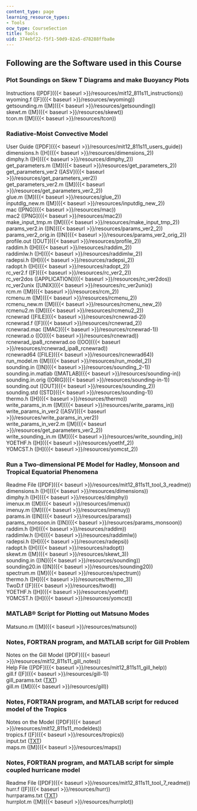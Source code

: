 ```yaml
---
content_type: page
learning_resource_types:
- Tools
ocw_type: CourseSection
title: Tools
uid: 374ebf22-f5f1-50d9-82a5-d78288ffba8e
---
```


Following are the Software used in this Course
----------------------------------------------

### Plot Soundings on Skew T Diagrams and make Buoyancy Plots

Instructions ([PDF]({{< baseurl >}}/resources/mit12_811s11_instructions))  
wyoming.f ([F]({{< baseurl >}}/resources/wyoming))  
getsounding.m ([M]({{< baseurl >}}/resources/getsounding))  
skewt.m ([M]({{< baseurl >}}/resources/skewt))  
tcon.m ([M]({{< baseurl >}}/resources/tcon))

### Radiative-Moist Convective Model

User Guide ([PDF]({{< baseurl >}}/resources/mit12_811s11_users_guide))  
dimensions.h ([H]({{< baseurl >}}/resources/dimensions_2))  
dimphy.h ([H]({{< baseurl >}}/resources/dimphy_2))  
get\_parameters.m ([M]({{< baseurl >}}/resources/get_parameters_2))  
get\_parameters\_ver2 ([ASV]({{< baseurl >}}/resources/get_parameters_ver2))  
get\_parameters\_ver2.m ([M]({{< baseurl >}}/resources/get_parameters_ver2_2))  
glue.m ([M]({{< baseurl >}}/resources/glue_2))  
inputdlg\_new.m ([M]({{< baseurl >}}/resources/inputdlg_new_2))  
mac ([PNG]({{< baseurl >}}/resources/mac))  
mac2 ([PNG]({{< baseurl >}}/resources/mac2))  
make\_input\_tmp.m ([M]({{< baseurl >}}/resources/make_input_tmp_2))  
params\_ver2.in ([IN]({{< baseurl >}}/resources/params_ver2_2))  
params\_ver2\_orig.in ([IN]({{< baseurl >}}/resources/params_ver2_orig_2))  
profile.out ([OUT]({{< baseurl >}}/resources/profile_2))  
raddim.h ([H]({{< baseurl >}}/resources/raddim_2))  
raddimlw.h ([H]({{< baseurl >}}/resources/raddimlw_2))  
radepsi.h ([H]({{< baseurl >}}/resources/radepsi_2))  
radopt.h ([H]({{< baseurl >}}/resources/radopt_2))  
rc\_ver2.f ([F]({{< baseurl >}}/resources/rc_ver2_2))  
rc\_ver2dos ([APPLICATION]({{< baseurl >}}/resources/rc_ver2dos))  
rc\_ver2unix ([UNIX]({{< baseurl >}}/resources/rc_ver2unix))  
rcm.m ([M]({{< baseurl >}}/resources/rcm_2))  
rcmenu.m ([M]({{< baseurl >}}/resources/rcmenu_2))  
rcmenu\_new.m ([M]({{< baseurl >}}/resources/rcmenu_new_2))  
rcmenu2.m ([M]({{< baseurl >}}/resources/rcmenu2_2))  
rcnewrad ([FILE]({{< baseurl >}}/resources/rcnewrad-2))  
rcnewrad.f ([F]({{< baseurl >}}/resources/rcnewrad_2))  
rcnewrad.mac ([MAC]({{< baseurl >}}/resources/rcnewrad-1))  
rcnewrad.o ([O]({{< baseurl >}}/resources/rcnewrad))  
rcnewrad\_ipa8\_rcnewrad.oo ([OO]({{< baseurl >}}/resources/rcnewrad_ipa8_rcnewrad))  
rcnewrad64 ([FILE]({{< baseurl >}}/resources/rcnewrad64))  
run\_model.m ([M]({{< baseurl >}}/resources/run_model_2))  
sounding.in ([IN]({{< baseurl >}}/resources/sounding_2-1))  
sounding.in.matlab ([MATLAB]({{< baseurl >}}/resources/sounding-in))  
sounding.in.orig ([ORIG]({{< baseurl >}}/resources/sounding-in-1))  
sounding.out ([OUT]({{< baseurl >}}/resources/sounding_2))  
sounding.std ([STD]({{< baseurl >}}/resources/sounding-1))  
thermo.h ([H]({{< baseurl >}}/resources/thermo))  
write\_params\_in.m ([M]({{< baseurl >}}/resources/write_params_in))  
write\_params\_in\_ver2 ([ASV]({{< baseurl >}}/resources/write_params_in_ver2))  
write\_params\_in\_ver2.m ([M]({{< baseurl >}}/resources/get_parameters_ver2_2))  
write\_sounding\_in.m ([M]({{< baseurl >}}/resources/write_sounding_in))  
YOETHF.h ([H]({{< baseurl >}}/resources/yoethf_2))  
YOMCST.h ([H]({{< baseurl >}}/resources/yomcst_2))

### Run a Two-dimensional PE Model for Hadley, Monsoon and Tropical Equatorial Phenomena

Readme File ([PDF]({{< baseurl >}}/resources/mit12_811s11_tool_3_readme))  
dimensions.h ([H]({{< baseurl >}}/resources/dimensions))  
dimphy.h ([H]({{< baseurl >}}/resources/dimphy))  
imenux.m ([M]({{< baseurl >}}/resources/imenux))  
imenuy.m ([M]({{< baseurl >}}/resources/imenuy))  
params.in ([IN]({{< baseurl >}}/resources/params))  
params\_monsoon.in ([IN]({{< baseurl >}}/resources/params_monsoon))  
raddim.h ([H]({{< baseurl >}}/resources/raddim))  
raddimlw.h ([H]({{< baseurl >}}/resources/raddimlw))  
radepsi.h ([H]({{< baseurl >}}/resources/radepsi))  
radopt.h ([H]({{< baseurl >}}/resources/radopt))  
skewt.m ([M]({{< baseurl >}}/resources/skewt_3))  
sounding.in ([IN]({{< baseurl >}}/resources/sounding))  
sounding20.in ([IN]({{< baseurl >}}/resources/sounding20))  
spectrum.m ([M]({{< baseurl >}}/resources/spectrum))  
thermo.h ([H]({{< baseurl >}}/resources/thermo_3))  
TwoD.f ([F]({{< baseurl >}}/resources/twod))  
YOETHF.h ([H]({{< baseurl >}}/resources/yoethf))  
YOMCST.h ([H]({{< baseurl >}}/resources/yomcst))

### MATLAB® Script for Plotting out Matsuno Modes

Matsuno.m ([M]({{< baseurl >}}/resources/matsuno))

### Notes, FORTRAN program, and MATLAB script for Gill Problem

Notes on the Gill Model ([PDF]({{< baseurl >}}/resources/mit12_811s11_gill_notes))  
Help File ([PDF]({{< baseurl >}}/resources/mit12_811s11_gill_help))  
gill.f ([F]({{< baseurl >}}/resources/gill-1))  
gill\_params.txt ([TXT](./resolveuid/b82034a7af8a23fb5d75264d52225029))  
gill.m ([M]({{< baseurl >}}/resources/gill))

### Notes, FORTRAN program, and MATLAB script for reduced model of the Tropics

Notes on the Model ([PDF]({{< baseurl >}}/resources/mit12_811s11_modeldes))  
tropics.f ([F]({{< baseurl >}}/resources/tropics))  
input.txt ([TXT](./resolveuid/9673e8eafd3b5170499e3ad68bbffb79))  
maps.m ([M]({{< baseurl >}}/resources/maps))

### Notes, FORTRAN program, and MATLAB script for simple coupled hurricane model

Readme File ([PDF]({{< baseurl >}}/resources/mit12_811s11_tool_7_readme))  
hurr.f ([F]({{< baseurl >}}/resources/hurr))  
hurrparams.txt ([TXT](./resolveuid/608b527c28a6e63e91792f9da4a3a556))  
hurrplot.m ([M]({{< baseurl >}}/resources/hurrplot))